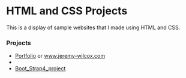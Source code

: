 # HTML and CSS Projects

This is a display of sample websites that I made using HTML and CSS.

### Projects
- [Portfolio](Portfolio) or www.jeremy-wilcox.com
- 
- [Boot_Strap4_project](Boot_Strap4_project)


